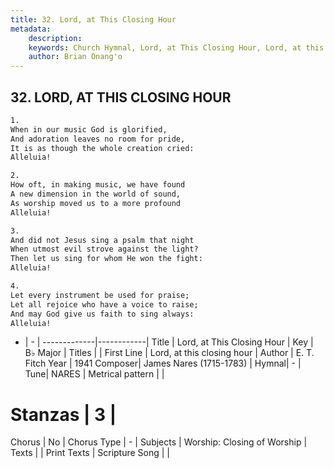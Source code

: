 ```yaml
---
title: 32. Lord, at This Closing Hour
metadata:
    description: 
    keywords: Church Hymnal, Lord, at This Closing Hour, Lord, at this closing hour, 
    author: Brian Onang'o
---
```



## 32. LORD, AT THIS CLOSING HOUR

```txt
1.
When in our music God is glorified,
And adoration leaves no room for pride,
It is as though the whole creation cried:
Alleluia!

2.
How oft, in making music, we have found
A new dimension in the world of sound,
As worship moved us to a more profound
Alleluia!

3.
And did not Jesus sing a psalm that night
When utmost evil strove against the light?
Then let us sing for whom He won the fight:
Alleluia!

4.
Let every instrument be used for praise;
Let all rejoice who have a voice to raise;
And may God give us faith to sing always:
Alleluia!
```

- |   -  |
-------------|------------|
Title | Lord, at This Closing Hour |
Key | B♭ Major |
Titles |  |
First Line | Lord, at this closing hour |
Author | E. T. Fitch
Year | 1941
Composer| James Nares (1715-1783) |
Hymnal|  - |
Tune| NARES |
Metrical pattern | |
# Stanzas | 3 |
Chorus | No |
Chorus Type | - |
Subjects | Worship: Closing of Worship |
Texts |  |
Print Texts | 
Scripture Song |  |
  
